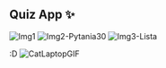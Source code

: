 ## Quiz App ✨

![Img1](https://github.com/nic00la1/Quiz-Konsola/assets/99048749/6c608c7a-4389-4baf-8c26-7b2254ddbab6)
![Img2-Pytania30](https://github.com/nic00la1/Quiz-Konsola/assets/99048749/7bc13ee7-afb2-4c87-9e52-77857eec559d)
![Img3-Lista](https://github.com/nic00la1/Quiz-Konsola/assets/99048749/91247479-54c2-4063-8068-80d5c30488e1)

:D ![CatLaptopGIF](https://github.com/nic00la1/Quiz-Konsola/assets/99048749/d7be8df0-161c-4645-9499-7bf54dae73f5)


 
